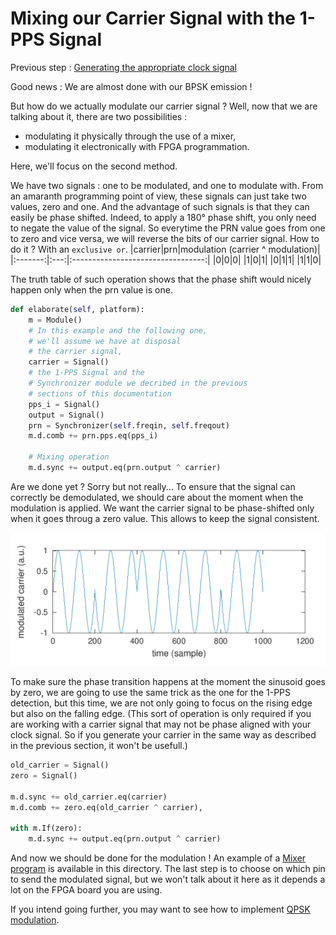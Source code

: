 # Mixing our Carrier Signal with the 1-PPS Signal

Previous step : [Generating the appropriate clock signal](3_Carrier_Generation.md)

Good news : We are almost done with our BPSK emission !

But how do we actually modulate our carrier signal ? Well, now that we are talking about it, there are two possibilities :
- modulating it physically through the use of a mixer,
- modulating it electronically with FPGA programmation.

Here, we'll focus on the second method.

We have two signals : one to be modulated, and one to modulate with. From an  amaranth programming point of view, these signals can just take two values, zero and one. And the advantage of such signals is that they can easily be phase shifted. Indeed, to apply a 180° phase shift, you only need to negate the value of the signal. So everytime the PRN value goes from one to zero and vice versa, we will reverse the bits of our carrier signal. How to do it ? With an `exclusive or`. 
|carrier|prn|modulation (carrier ^ modulation)|
|:-------:|:---:|:---------------------------------:|
|0|0|0|
|1|0|1|
|0|1|1|
|1|1|0|

The truth table of such operation shows that the phase shift would nicely happen only when the prn value is one.

```python
def elaborate(self, platform):
	m = Module()
	# In this example and the following one, 
	# we'll assume we have at disposal 
	# the carrier signal,
	carrier = Signal()
	# the 1-PPS Signal and the 
	# Synchronizer module we decribed in the previous 
	# sections of this documentation
	pps_i = Signal()
	output = Signal()
	prn = Synchronizer(self.freqin, self.freqout)
	m.d.comb += prn.pps.eq(pps_i)
	
	# Mixing operation
	m.d.sync += output.eq(prn.output ^ carrier)
```

Are we done yet ? Sorry but not really...
To ensure that the signal can correctly be demodulated, we should care about the moment when the modulation is applied. We want the carrier signal to be phase-shifted only when it goes throug a zero value. This allows to keep the signal consistent. 

<img src="../figures/BPSKCorrect.png">

To make sure the phase transition happens at the moment the sinusoid goes by zero, we are going to use the same trick as the one for the 1-PPS detection, but this time, we are not only going to focus on the rising edge but also on the falling edge. (This sort of operation is only required if you are working with a carrier signal that may not be phase aligned with your clock signal. So if you generate your carrier in the same way as described in the previous section, it won't be usefull.)


```python
old_carrier = Signal()
zero = Signal()

m.d.sync += old_carrier.eq(carrier)
m.d.comb += zero.eq(old_carrier ^ carrier),

with m.If(zero):
	m.d.sync += output.eq(prn.output ^ carrier)
```

And now we should be done for the modulation ! An example of a [Mixer program](../Mixer/Mixer.py) is available in this directory. The last step is to choose on which pin to send the modulated signal, but we won't talk about it here as it depends a lot on the FPGA board you are using.

If you intend going further, you may want to see how to implement [QPSK modulation](./5_another_modulation.md).
